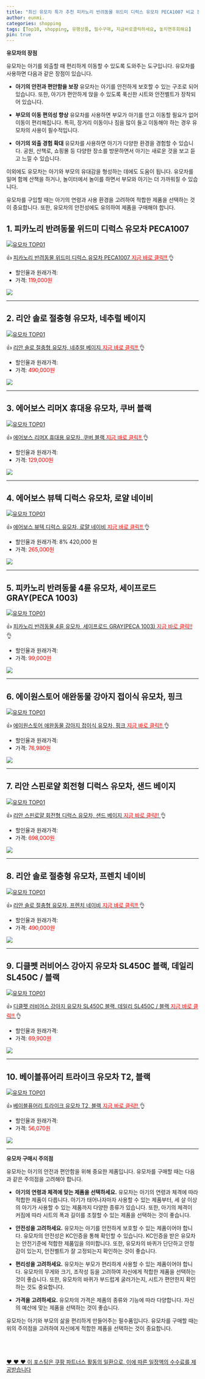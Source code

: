 ```yaml
---
title: "최신 유모차 특가 추천 피카노리 반려동물 위드미 디럭스 유모차 PECA1007 비교 장점"
author: eunmi.
categories: shopping
tags: [Top10, shopping, 유행상품, 필수구매, 지금바로클릭하세요, 놓치면후회해요]
pin: true
---
```

**유모차의 장점**

유모차는 아기를 외출할 때 편리하게 이동할 수 있도록 도와주는 도구입니다. 유모차를 사용하면 다음과 같은 장점이 있습니다.

* **아기의 안전과 편안함을 보장**
유모차는 아기를 안전하게 보호할 수 있는 구조로 되어 있습니다. 또한, 아기가 편안하게 앉을 수 있도록 푹신한 시트와 안전벨트가 장착되어 있습니다.

* **부모의 이동 편의성 향상**
유모차를 사용하면 부모가 아기를 안고 이동할 필요가 없어 이동이 편리해집니다. 특히, 장거리 이동이나 짐을 많이 들고 이동해야 하는 경우 유모차의 사용이 필수적입니다.

* **아기의 외출 경험 확대**
유모차를 사용하면 아기가 다양한 환경을 경험할 수 있습니다. 공원, 산책로, 쇼핑몰 등 다양한 장소를 방문하면서 아기는 새로운 것을 보고 듣고 느낄 수 있습니다.

이외에도 유모차는 아기와 부모의 유대감을 형성하는 데에도 도움이 됩니다. 유모차를 밀며 함께 산책을 하거나, 놀이터에서 놀이를 하면서 부모와 아기는 더 가까워질 수 있습니다.

유모차를 구입할 때는 아기의 연령과 사용 환경을 고려하여 적합한 제품을 선택하는 것이 중요합니다. 또한, 유모차의 안전성에도 유의하여 제품을 구매해야 합니다.

   

## 1. 피카노리 반려동물 위드미 디럭스 유모차 PECA1007

[![유모차 TOP01](https://thumbnail6.coupangcdn.com/thumbnails/remote/230x230ex/image/product/image/vendoritem/2019/03/22/4122163925/1a4d9ded-01ef-4b72-b971-e16d9cb10f13.jpg)](https://link.coupang.com/re/AFFSDP?lptag=AF3617701&subid=GithubCoopas&pageKey=157445180&traceid=V0-153&itemId=452990602&vendorItemId=4122163925)


👍 [피카노리 반려동물 위드미 디럭스 유모차 PECA1007 <font color=red> 지금 바로 클릭!! </font> ](https://link.coupang.com/re/AFFSDP?lptag=AF3617701&subid=GithubCoopas&pageKey=157445180&traceid=V0-153&itemId=452990602&vendorItemId=4122163925) 👌 


- 할인율과 원래가격: 
- 가격: <span style='color:red'>119,000원</span>

[![](/discount_price.png)](https://link.coupang.com/re/AFFSDP?lptag=AF3617701&subid=GithubCoopas&pageKey=157445180&traceid=V0-153&itemId=452990602&vendorItemId=4122163925)

---


   

## 2. 리안 솔로 절충형 유모차, 네추럴 베이지

[![유모차 TOP01](https://thumbnail7.coupangcdn.com/thumbnails/remote/230x230ex/image/retail/images/2023/04/07/11/4/59737ad2-cfc1-4e97-8722-0ebc4da94280.jpg)](https://link.coupang.com/re/AFFSDP?lptag=AF3617701&subid=GithubCoopas&pageKey=7251151122&traceid=V0-153&itemId=18445841415&vendorItemId=85586779830)


👍 [리안 솔로 절충형 유모차, 네추럴 베이지 <font color=red> 지금 바로 클릭!! </font> ](https://link.coupang.com/re/AFFSDP?lptag=AF3617701&subid=GithubCoopas&pageKey=7251151122&traceid=V0-153&itemId=18445841415&vendorItemId=85586779830) 👌 


- 할인율과 원래가격: 
- 가격: <span style='color:red'>490,000원</span>

[![](/discount_price.png)](https://link.coupang.com/re/AFFSDP?lptag=AF3617701&subid=GithubCoopas&pageKey=7251151122&traceid=V0-153&itemId=18445841415&vendorItemId=85586779830)

---


   

## 3. 에어보스 리머X 휴대용 유모차, 쿠버 블랙

[![유모차 TOP01](https://thumbnail7.coupangcdn.com/thumbnails/remote/230x230ex/image/retail/images/1667906633234173-f3ba8bc5-1ef3-43f8-927e-14d7e362eb63.jpg)](https://link.coupang.com/re/AFFSDP?lptag=AF3617701&subid=GithubCoopas&pageKey=5191734929&traceid=V0-153&itemId=7210135508&vendorItemId=74501677403)


👍 [에어보스 리머X 휴대용 유모차, 쿠버 블랙 <font color=red> 지금 바로 클릭!! </font> ](https://link.coupang.com/re/AFFSDP?lptag=AF3617701&subid=GithubCoopas&pageKey=5191734929&traceid=V0-153&itemId=7210135508&vendorItemId=74501677403) 👌 


- 할인율과 원래가격: 
- 가격: <span style='color:red'>129,000원</span>

[![](/discount_price.png)](https://link.coupang.com/re/AFFSDP?lptag=AF3617701&subid=GithubCoopas&pageKey=5191734929&traceid=V0-153&itemId=7210135508&vendorItemId=74501677403)

---


   

## 4. 에어보스 뷰텍 디럭스 유모차, 로얄 네이비

[![유모차 TOP01](https://thumbnail8.coupangcdn.com/thumbnails/remote/230x230ex/image/retail/images/3663007127847411-5a604e67-984d-4f63-b7e3-60530a7810e7.jpg)](https://link.coupang.com/re/AFFSDP?lptag=AF3617701&subid=GithubCoopas&pageKey=1472784868&traceid=V0-153&itemId=2531555341&vendorItemId=70524322248)


👍 [에어보스 뷰텍 디럭스 유모차, 로얄 네이비 <font color=red> 지금 바로 클릭!! </font> ](https://link.coupang.com/re/AFFSDP?lptag=AF3617701&subid=GithubCoopas&pageKey=1472784868&traceid=V0-153&itemId=2531555341&vendorItemId=70524322248) 👌 


- 할인율과 원래가격: 8%  420,000   원
- 가격: <span style='color:red'>265,000원</span>

[![](/discount_price.png)](https://link.coupang.com/re/AFFSDP?lptag=AF3617701&subid=GithubCoopas&pageKey=1472784868&traceid=V0-153&itemId=2531555341&vendorItemId=70524322248)

---


   

## 5. 피카노리 반려동물 4륜 유모차, 세이프로드 GRAY(PECA 1003)

[![유모차 TOP01](https://thumbnail7.coupangcdn.com/thumbnails/remote/230x230ex/image/retail/images/6092603434198054-8ce228c2-55e8-4914-87b0-57d24e68e6b7.jpg)](https://link.coupang.com/re/AFFSDP?lptag=AF3617701&subid=GithubCoopas&pageKey=53093692&traceid=V0-153&itemId=217029797&vendorItemId=3541353701)


👍 [피카노리 반려동물 4륜 유모차, 세이프로드 GRAY(PECA 1003) <font color=red> 지금 바로 클릭!! </font> ](https://link.coupang.com/re/AFFSDP?lptag=AF3617701&subid=GithubCoopas&pageKey=53093692&traceid=V0-153&itemId=217029797&vendorItemId=3541353701) 👌 


- 할인율과 원래가격: 
- 가격: <span style='color:red'>99,000원</span>

[![](/discount_price.png)](https://link.coupang.com/re/AFFSDP?lptag=AF3617701&subid=GithubCoopas&pageKey=53093692&traceid=V0-153&itemId=217029797&vendorItemId=3541353701)

---


   

## 6. 에이원스토어 애완동물 강아지 접이식 유모차, 핑크

[![유모차 TOP01](https://thumbnail8.coupangcdn.com/thumbnails/remote/230x230ex/image/vendor_inventory/3dbc/4612fbf48ce6a4794485f15cf7549b87ac20171d2a5735e119d89ea5041c.jpg)](https://link.coupang.com/re/AFFSDP?lptag=AF3617701&subid=GithubCoopas&pageKey=7156598059&traceid=V0-153&itemId=18002826430&vendorItemId=85166926920)


👍 [에이원스토어 애완동물 강아지 접이식 유모차, 핑크 <font color=red> 지금 바로 클릭!! </font> ](https://link.coupang.com/re/AFFSDP?lptag=AF3617701&subid=GithubCoopas&pageKey=7156598059&traceid=V0-153&itemId=18002826430&vendorItemId=85166926920) 👌 


- 할인율과 원래가격: 
- 가격: <span style='color:red'>76,980원</span>

[![](/discount_price.png)](https://link.coupang.com/re/AFFSDP?lptag=AF3617701&subid=GithubCoopas&pageKey=7156598059&traceid=V0-153&itemId=18002826430&vendorItemId=85166926920)

---


   

## 7. 리안 스핀로얄 회전형 디럭스 유모차, 샌드 베이지

[![유모차 TOP01](https://thumbnail8.coupangcdn.com/thumbnails/remote/230x230ex/image/retail/images/2023/04/24/9/1/6cec48e4-1594-49e5-94e9-999042f6f616.jpg)](https://link.coupang.com/re/AFFSDP?lptag=AF3617701&subid=GithubCoopas&pageKey=7289608953&traceid=V0-153&itemId=18628371222&vendorItemId=85763727432)


👍 [리안 스핀로얄 회전형 디럭스 유모차, 샌드 베이지 <font color=red> 지금 바로 클릭!! </font> ](https://link.coupang.com/re/AFFSDP?lptag=AF3617701&subid=GithubCoopas&pageKey=7289608953&traceid=V0-153&itemId=18628371222&vendorItemId=85763727432) 👌 


- 할인율과 원래가격: 
- 가격: <span style='color:red'>698,000원</span>

[![](/discount_price.png)](https://link.coupang.com/re/AFFSDP?lptag=AF3617701&subid=GithubCoopas&pageKey=7289608953&traceid=V0-153&itemId=18628371222&vendorItemId=85763727432)

---


   

## 8. 리안 솔로 절충형 유모차, 프렌치 네이비

[![유모차 TOP01](https://thumbnail10.coupangcdn.com/thumbnails/remote/230x230ex/image/retail/images/2023/04/07/11/4/8838af08-004f-4af8-bbd2-9badd8d2e22a.jpg)](https://link.coupang.com/re/AFFSDP?lptag=AF3617701&subid=GithubCoopas&pageKey=7251151122&traceid=V0-153&itemId=18445841420&vendorItemId=85586779848)


👍 [리안 솔로 절충형 유모차, 프렌치 네이비 <font color=red> 지금 바로 클릭!! </font> ](https://link.coupang.com/re/AFFSDP?lptag=AF3617701&subid=GithubCoopas&pageKey=7251151122&traceid=V0-153&itemId=18445841420&vendorItemId=85586779848) 👌 


- 할인율과 원래가격: 
- 가격: <span style='color:red'>490,000원</span>

[![](/discount_price.png)](https://link.coupang.com/re/AFFSDP?lptag=AF3617701&subid=GithubCoopas&pageKey=7251151122&traceid=V0-153&itemId=18445841420&vendorItemId=85586779848)

---


   

## 9. 디클펫 러비어스 강아지 유모차 SL450C 블랙, 데일리 SL450C / 블랙

[![유모차 TOP01](https://thumbnail6.coupangcdn.com/thumbnails/remote/230x230ex/image/vendor_inventory/6ba4/f1e0fb68e3149526b84419cd9f39ef36d74473f3770717cf933bca3f4f26.jpg)](https://link.coupang.com/re/AFFSDP?lptag=AF3617701&subid=GithubCoopas&pageKey=7140941009&traceid=V0-153&itemId=17928108211&vendorItemId=85090459038)


👍 [디클펫 러비어스 강아지 유모차 SL450C 블랙, 데일리 SL450C / 블랙 <font color=red> 지금 바로 클릭!! </font> ](https://link.coupang.com/re/AFFSDP?lptag=AF3617701&subid=GithubCoopas&pageKey=7140941009&traceid=V0-153&itemId=17928108211&vendorItemId=85090459038) 👌 


- 할인율과 원래가격: 
- 가격: <span style='color:red'>69,900원</span>

[![](/discount_price.png)](https://link.coupang.com/re/AFFSDP?lptag=AF3617701&subid=GithubCoopas&pageKey=7140941009&traceid=V0-153&itemId=17928108211&vendorItemId=85090459038)

---


   

## 10. 베이블퓨어리 트라이크 유모차 T2, 블랙

[![유모차 TOP01](https://thumbnail7.coupangcdn.com/thumbnails/remote/230x230ex/image/retail/images/2979387512861636-cebe857d-3fdb-4798-8aab-d65c384dda0c.jpg)](https://link.coupang.com/re/AFFSDP?lptag=AF3617701&subid=GithubCoopas&pageKey=2045552663&traceid=V0-153&itemId=3477601465&vendorItemId=71463917079)


👍 [베이블퓨어리 트라이크 유모차 T2, 블랙 <font color=red> 지금 바로 클릭!! </font> ](https://link.coupang.com/re/AFFSDP?lptag=AF3617701&subid=GithubCoopas&pageKey=2045552663&traceid=V0-153&itemId=3477601465&vendorItemId=71463917079) 👌 


- 할인율과 원래가격: 
- 가격: <span style='color:red'>56,070원</span>

[![](/discount_price.png)](https://link.coupang.com/re/AFFSDP?lptag=AF3617701&subid=GithubCoopas&pageKey=2045552663&traceid=V0-153&itemId=3477601465&vendorItemId=71463917079)

---
**유모차 구매시 주의점**

유모차는 아기의 안전과 편안함을 위해 중요한 제품입니다. 유모차를 구매할 때는 다음과 같은 주의점을 고려해야 합니다.

* **아기의 연령과 체격에 맞는 제품을 선택하세요.** 유모차는 아기의 연령과 체격에 따라 적합한 제품이 다릅니다. 아기가 태어나자마자 사용할 수 있는 제품부터, 세 살 이상의 아기가 사용할 수 있는 제품까지 다양한 종류가 있습니다. 또한, 아기의 체격이 커짐에 따라 시트의 폭과 길이를 조절할 수 있는 제품을 선택하는 것이 좋습니다.

* **안전성을 고려하세요.** 유모차는 아기를 안전하게 보호할 수 있는 제품이어야 합니다. 유모차의 안전성은 KC인증을 통해 확인할 수 있습니다. KC인증을 받은 유모차는 안전기준에 적합한 제품임을 의미합니다. 또한, 유모차의 바퀴가 단단하고 안정감이 있는지, 안전벨트가 잘 고정되는지 확인하는 것이 좋습니다.

* **편리성을 고려하세요.** 유모차는 부모가 편리하게 사용할 수 있는 제품이어야 합니다. 유모차의 무게와 크기, 조작성 등을 고려하여 자신에게 적합한 제품을 선택하는 것이 좋습니다. 또한, 유모차의 바퀴가 부드럽게 굴러가는지, 시트가 편안한지 확인하는 것도 중요합니다.

* **가격을 고려하세요.** 유모차의 가격은 제품의 종류와 기능에 따라 다양합니다. 자신의 예산에 맞는 제품을 선택하는 것이 좋습니다.

유모차는 아기와 부모의 삶을 편리하게 만들어주는 필수품입니다. 유모차를 구매할 때는 위의 주의점을 고려하여 자신에게 적합한 제품을 선택하는 것이 중요합니다.<br><br><br><br><br> [ ❤ ❤ ❤ 이 포스팅은 쿠팡 파트너스 활동의 일환으로, 이에 따른 일정액의 수수료를 제공받습니다](https://link.coupang.com/a/bcEFyh)